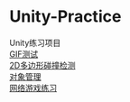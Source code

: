 # Unity-Practice
Unity练习项目   
[GIF测试](https://github.com/Lenny1998/Unity-Practice/tree/main/GIF)   
[2D多边形碰撞检测](https://github.com/Lenny1998/Unity-Practice/tree/main/PolygonCollider)  
[对象管理](https://github.com/Lenny1998/Unity-Practice/tree/main/%E5%AF%B9%E8%B1%A1%E7%AE%A1%E7%90%86)  
[网络游戏练习](https://github.com/Lenny1998/Unity-Practice/tree/main/%E7%BD%91%E7%BB%9C%E6%B8%B8%E6%88%8F%E7%BB%83%E4%B9%A0/%E6%9C%80%E7%AE%80%E5%8D%95%E7%9A%84%E7%BD%91%E7%BB%9C%E6%B8%B8%E6%88%8F)  
